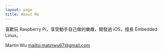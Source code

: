 ```yaml
---
layout: page
title: About Me
---
```


喜歡玩 Raspberry Pi，享受動手自己做的樂趣，開發過 iOS，擅長 Embedded Linux。

Martin Wu
<mailto:matinwu67@gmail.com>

